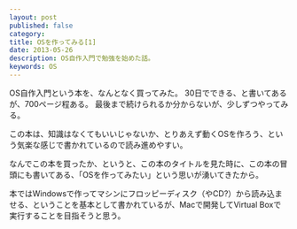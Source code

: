 ```yaml
---
layout: post
published: false
category:
title: OSを作ってみる[1]
date: 2013-05-26
description: OS自作入門で勉強を始めた話。
keywords: OS
---
```


OS自作入門という本を、なんとなく買ってみた。
30日でできる、と書いてあるが、700ページ程ある。
最後まで続けられるか分からないが、少しずつやってみる。

この本は、知識はなくてもいいじゃないか、とりあえず動くOSを作ろう、という気楽な感じで書かれているので読み進めやすい。

なんでこの本を買ったか、というと、この本のタイトルを見た時に、この本の冒頭にも書いてある、「OSを作ってみたい」という思いが湧いてきたから。

本ではWindowsで作ってマシンにフロッピーディスク（やCD?）から読み込ませる、ということを基本として書かれているが、Macで開発してVirtual Boxで実行することを目指そうと思う。
